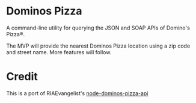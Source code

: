 # Dominos Pizza
A command-line utility for querying the JSON and SOAP APIs of Domino's Pizza®.

The MVP will provide the nearest Dominos Pizza location using a zip code and street name. More features will follow.

# Credit
This is a port of RIAEvangelist's [node-dominos-pizza-api](https://github.com/RIAEvangelist/node-dominos-pizza-api)
